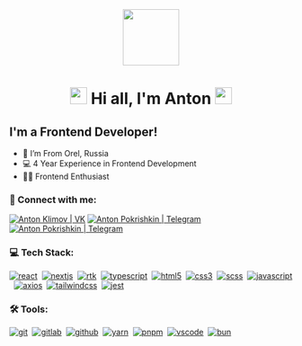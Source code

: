 <div align='center'>
  <img src="https://media.giphy.com/media/M9gbBd9nbDrOTu1Mqx/giphy.gif" width="100"/>
  <h1>
    <img src="https://media.giphy.com/media/hvRJCLFzcasrR4ia7z/giphy.gif" width="30px"/>
     Hi all, I'm Anton
    <img src="https://media.giphy.com/media/hvRJCLFzcasrR4ia7z/giphy.gif" width="30px"/>
  </h1>
</div>



 ## I'm a Frontend Developer!

- 📍 I’m From Orel, Russia
- 💻 4 Year Experience in Frontend Development
- 👨‍💻 Frontend Enthusiast

### 🤝 Connect with me:

[<img alt="Anton Klimov | VK" src="https://img.shields.io/badge/vk-4680C2.svg?&style=for-the-badge&logo=vk&logoColor=white" />][vk]
[<img alt="Anton Pokrishkin | Telegram" src="https://img.shields.io/badge/telegram-2ca5e0.svg?style=for-the-badge&logo=telegram&logoColor=fff" />][telegram]
[<img alt="Anton Pokrishkin | Telegram" src="https://img.shields.io/badge/Gmail-D14836.svg?style=for-the-badge&logo=gmail&logoColor=white" />][email]


### 💻 Tech Stack:

[<img alt="react" src="https://img.shields.io/badge/react-61DAFB.svg?&style=for-the-badge&logo=react&logoColor=fff" />](https://react.dev/)&nbsp;
[<img alt="nextjs" src="https://img.shields.io/badge/Next-black?style=for-the-badge&logo=next.js&logoColor=white" />](https://nextjs.org/)&nbsp;
[<img alt="rtk" src="https://img.shields.io/badge/rtk-593d88.svg?style=for-the-badge&logo=redux&logoColor=fff" />](https://redux-toolkit.js.org/)&nbsp;
[<img alt="typescript" src="https://img.shields.io/badge/typescript-007ACC.svg?&style=for-the-badge&logo=typescript&logoColor=fff" />](https://www.typescriptlang.org/)&nbsp;
[<img alt="html5" src="https://img.shields.io/badge/html-E34F26.svg?&style=for-the-badge&logo=html5&logoColor=fff" />](https://developer.mozilla.org/en-US/docs/Web/HTML)&nbsp;
[<img alt="css3" src="https://img.shields.io/badge/css-1572B6.svg?&style=for-the-badge&logo=css3&logoColor=fff" />](https://developer.mozilla.org/en-US/docs/Web/CSS)&nbsp;
[<img alt="scss" src="https://img.shields.io/badge/sass-CF649A.svg?&style=for-the-badge&logo=sass&logoColor=fff" />](https://sass-lang.com/)&nbsp;
[<img alt="javascript" src="https://img.shields.io/badge/javascript-F7DF1E.svg?&style=for-the-badge&logo=javascript&logoColor=fff" />](https://learn.javascript.ru/)&nbsp;
[<img alt="axios" src="https://img.shields.io/badge/axios-5a29e4.svg?style=for-the-badge&logo=axios&logoColor=fff" />](https://axios-http.com/)&nbsp;
[<img alt="tailwindcss" src="https://img.shields.io/badge/tailwindcss-%2338B2AC.svg?style=for-the-badge&logo=tailwind-css&logoColor=white" />](https://tailwindcss.com/)&nbsp;
[<img alt="jest" src="https://img.shields.io/badge/jest-ac5561.svg?style=for-the-badge&logo=jest&logoColor=fff" />](https://jestjs.io/)&nbsp;


### 🛠 Tools:

[<img alt="git" src="https://img.shields.io/badge/git-F05033.svg?&style=for-the-badge&logo=git&logoColor=fff" />](https://git-scm.com/)&nbsp;
[<img alt="gitlab" src="https://img.shields.io/badge/gitlab-fc6d25.svg?style=for-the-badge&logo=gitlab&logoColor=fff" />][gitlab]&nbsp;
[<img alt="github" src="https://img.shields.io/badge/github-000.svg?&style=for-the-badge&logo=github&logoColor=fff" />][github]&nbsp;
[<img alt="yarn" src="https://img.shields.io/badge/yarn-%232C8EBB.svg?style=for-the-badge&logo=yarn&logoColor=white" />](https://yarnpkg.com/)&nbsp;
[<img alt="pnpm" src="https://img.shields.io/badge/pnpm-%234a4a4a.svg?style=for-the-badge&logo=pnpm&logoColor=f69220" />](https://pnpm.io/)&nbsp;
[<img alt="vscode" src="https://img.shields.io/badge/vscode-007ACC.svg?&style=for-the-badge&logo=visual-studio-code&logoColor=fff" />](https://code.visualstudio.com/)&nbsp;
[<img alt="bun" src="https://img.shields.io/badge/bun-000.svg?&style=for-the-badge&logo=bun&logoColor=fff" />](https://bun.sh/)&nbsp;





[vk]: https://vk.com/happen_gaggen
[telegram]: https://t.me/volchugovap
[email]: https://toni.volchugov2@gmail.com
[gitlab]:https://gitlab.evkid.ru/volchugovap
[github]:https://github.com/volchugovap
